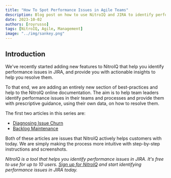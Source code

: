 ```yaml
---
title: "How To Spot Performance Issues in Agile Teams"
description: Blog post on how to use NitroIQ and JIRA to identify performance issues.
date: 2023-10-02
authors: [royrusso]
tags: [NitroIQ, Agile, Management]
image: "../img/sankey.png"
---
```


## Introduction

We've recently started adding new features to NitroIQ that help you identify performance issues in JIRA, and provide you with actionable insights to help you resolve them.

To that end, we are adding an entirely new section of best-practices and help to the NitroIQ online documentation. The aim is to help team leaders identify performance issues in their teams and processes and provide them with prescriptive guidance, using their own data, on how to resolve them.

<!-- truncate -->

The first two articles in this series are:

- [Diagnosing Issue Churn](https://nitroiq.io/docs/how_to/diagnosing_issue_churn/)
- [Backlog Maintenance](https://nitroiq.io/docs/how_to/backlog_maintenance/)

Both of these articles are issues that NitroIQ actively helps customers with today. We are simply making the process more intuitive with step-by-step instructions and screenshots.

_NitroIQ is a tool that helps you identify performance issues in JIRA. It's free to use for up to 10 users. [Sign up for NitroIQ](https://nitroiq.io) and start identifying performance issues in JIRA today._
